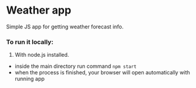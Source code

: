 # Weather app

Simple JS app for getting weather forecast info.

### To run it locally:
1) With node.js installed.
- inside the main directory run command `npm start`
- when the process is finished, your browser will open automatically with running app
